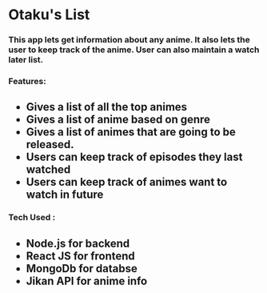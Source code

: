 <h1> Otaku's List </h1>
<h3> This app lets get information about any anime. It also lets the user to keep track of the anime. User can also maintain a watch  later list. </h3> 
<h3>
Features:
</h3>
<h2>
<ul>
<li>Gives a list of all the top animes</li>
<li>Gives a list of anime based on genre</li>
<li>Gives a list of animes that are going to be released.</li>
<li>Users can keep track of episodes they last watched</li>
<li>Users can keep track of animes want to watch in future</li>
</ul>
</h2>

<h3>Tech Used :</h3>
<h2>
<ul>
<li>Node.js for backend</li>
<li>React JS for frontend</li>
<li>MongoDb for databse</li>
<li>Jikan API for anime info</li>
</ul>
</h2>
